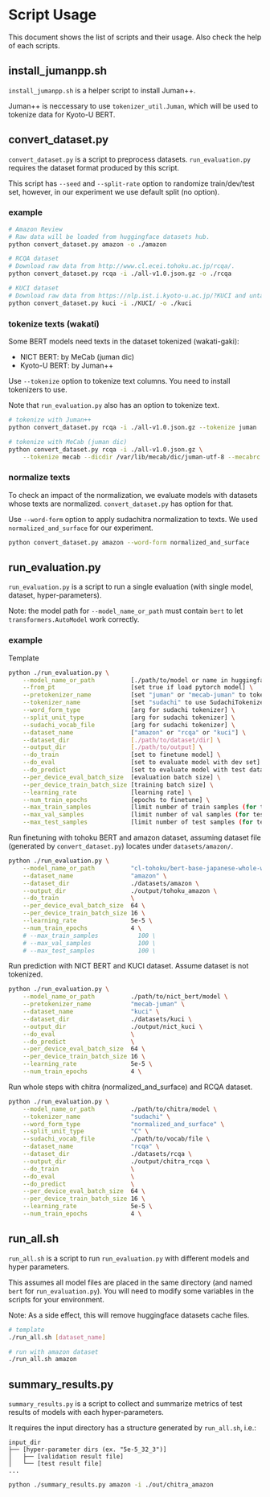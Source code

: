 # Script Usage

This document shows the list of scripts and their usage.
Also check the help of each scripts.

## install_jumanpp.sh

`install_jumanpp.sh` is a helper script to install Juman++.

Juman++ is neccessary to use `tokenizer_util.Juman`, which will be used to tokenize data for Kyoto-U BERT.


## convert_dataset.py

`convert_dataset.py` is a script to preprocess datasets.
`run_evaluation.py` requires the dataset format produced by this script.

This script has `--seed` and `--split-rate` option to randomize train/dev/test set,
however, in our experiment we use default split (no option).

### example

```bash
# Amazon Review
# Raw data will be loaded from huggingface datasets hub.
python convert_dataset.py amazon -o ./amazon

# RCQA dataset
# Download raw data from http://www.cl.ecei.tohoku.ac.jp/rcqa/.
python convert_dataset.py rcqa -i ./all-v1.0.json.gz -o ./rcqa

# KUCI dataset
# Download raw data from https://nlp.ist.i.kyoto-u.ac.jp/?KUCI and untar.
python convert_dataset.py kuci -i ./KUCI/ -o ./kuci
```


### tokenize texts (wakati)

Some BERT models need texts in the dataset tokenized (wakati-gaki):

- NICT BERT: by MeCab (juman dic)
- Kyoto-U BERT: by Juman++

Use `--tokenize` option to tokenize text columns.
You need to install tokenizers to use.

Note that `run_evaluation.py` also has an option to tokenize text.

```bash
# tokenize with Juman++
python convert_dataset.py rcqa -i ./all-v1.0.json.gz --tokenize juman

# tokenize with MeCab (juman dic)
python convert_dataset.py rcqa -i ./all-v1.0.json.gz \
    --tokenize mecab --dicdir /var/lib/mecab/dic/juman-utf-8 --mecabrc /etc/mecabrc
```

### normalize texts

To check an impact of the normalization, we evaluate models with datasets whose texts are normalized.
`convert_dataset.py` has option for that.

Use `--word-form` option to apply sudachitra normalization to texts.
We used `normalized_and_surface` for our experiment.

```bash
python convert_dataset.py amazon --word-form normalized_and_surface
```


## run_evaluation.py

`run_evaluation.py` is a script to run a single evaluation (with single model, dataset, hyper-parameters).

Note: the model path for `--model_name_or_path` must contain `bert` to let `transformers.AutoModel` work correctly.

### example

Template

```bash
python ./run_evaluation.py \
    --model_name_or_path          [./path/to/model or name in huggingface-hub] \
    --from_pt                     [set true if load pytorch model] \
    --pretokenizer_name           [set "juman" or "mecab-juman" to tokenize text before using HF-tokenizer] \
    --tokenizer_name              [set "sudachi" to use SudachiTokenizer] \
    --word_form_type              [arg for sudachi tokenizer] \
    --split_unit_type             [arg for sudachi tokenizer] \
    --sudachi_vocab_file          [arg for sudachi tokenizer] \
    --dataset_name                ["amazon" or "rcqa" or "kuci"] \
    --dataset_dir                 [./path/to/dataset/dir] \
    --output_dir                  [./path/to/output] \
    --do_train                    [set to finetune model] \
    --do_eval                     [set to evaluate model with dev set] \
    --do_predict                  [set to evaluate model with test data] \
    --per_device_eval_batch_size  [evaluation batch size] \
    --per_device_train_batch_size [training batch size] \
    --learning_rate               [learning rate] \
    --num_train_epochs            [epochs to finetune] \
    --max_train_samples           [limit number of train samples (for test run)] \
    --max_val_samples             [limit number of val samples (for test run)] \
    --max_test_samples            [limit number of test samples (for test run)] \
```

Run finetuning with tohoku BERT and amazon dataset,
assuming dataset file (generated by `convert_dataset.py`) locates under `datasets/amazon/`.

```bash
python ./run_evaluation.py \
    --model_name_or_path          "cl-tohoku/bert-base-japanese-whole-word-masking" \
    --dataset_name                "amazon" \
    --dataset_dir                 ./datasets/amazon \
    --output_dir                  ./output/tohoku_amazon \
    --do_train                    \
    --per_device_eval_batch_size  64 \
    --per_device_train_batch_size 16 \
    --learning_rate               5e-5 \
    --num_train_epochs            4 \
    # --max_train_samples           100 \
    # --max_val_samples             100 \
    # --max_test_samples            100 \
```

Run prediction with NICT BERT and KUCI dataset.
Assume dataset is not tokenized.

```bash
python ./run_evaluation.py \
    --model_name_or_path          ./path/to/nict_bert/model \
    --pretokenizer_name           "mecab-juman" \
    --dataset_name                "kuci" \
    --dataset_dir                 ./datasets/kuci \
    --output_dir                  ./output/nict_kuci \
    --do_eval                     \
    --do_predict                  \
    --per_device_eval_batch_size  64 \
    --per_device_train_batch_size 16 \
    --learning_rate               5e-5 \
    --num_train_epochs            4 \
```

Run whole steps with chitra (normalized_and_surface) and RCQA dataset.

```bash
python ./run_evaluation.py \
    --model_name_or_path          ./path/to/chitra/model \
    --tokenizer_name              "sudachi" \
    --word_form_type              "normalized_and_surface" \
    --split_unit_type             "C" \
    --sudachi_vocab_file          ./path/to/vocab/file \
    --dataset_name                "rcqa" \
    --dataset_dir                 ./datasets/rcqa \
    --output_dir                  ./output/chitra_rcqa \
    --do_train                    \
    --do_eval                     \
    --do_predict                  \
    --per_device_eval_batch_size  64 \
    --per_device_train_batch_size 16 \
    --learning_rate               5e-5 \
    --num_train_epochs            4 \
```


## run_all.sh

`run_all.sh` is a script to run `run_evaluation.py` with different models and hyper parameters.

This assumes all model files are placed in the same directory (and named `bert` for `run_evaluation.py`).
You will need to modify some variables in the scripts for your environment.

Note: As a side effect, this will remove huggingface datasets cache files.

```bash
# template
./run_all.sh [dataset_name]

# run with amazon dataset
./run_all.sh amazon
```


## summary_results.py

`summary_results.py` is a script to collect and summarize metrics of
test results of models with each hyper-parameters.

It requires the input directory has a structure generated by `run_all.sh`, i.e.:

```
input_dir
├── [hyper-parameter dirs (ex. "5e-5_32_3")]
│   ├── [validation result file]
│   └── [test result file]
...
```


```bash
python ./summary_results.py amazon -i ./out/chitra_amazon
```